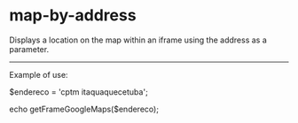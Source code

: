 # map-by-address
Displays a location on the map within an iframe using the address as a parameter.

<hr>

Example of use:
<br />

$endereco = 'cptm itaquaquecetuba';

echo getFrameGoogleMaps($endereco);
